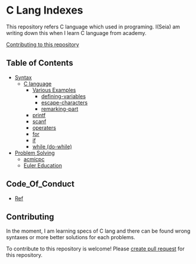 # C Lang Indexes
This repository refers C language which used in programing.
I(Seia) am writing down this when I learn C language from academy.

[Contributing to this repository](#contributing)

## Table of Contents

- [Syntax](/syntax)
  - [C language](/syntax/c)
    - [Various Examples](/syntax/c/various-examples)
      - [defining-variables](/syntax/c/various-examples/defining-variables.cpp)
      - [escape-characters](/syntax/c/various-examples/escape-characters.cpp)
      - [remarking-part](/syntax/c/various-examples/remarking-part.cpp)
    - [printf](/syntax/c/printf.cpp)
    - [scanf](/syntax/c/scanf.cpp)
    - [operaters](/syntax/c/operaters.cpp)
    - [for](/syntax/c/for.cpp)
    - [if](/syntax/c/if.cpp)
    - [while (do-while)](/syntax/c/while.cpp)
- [Problem Solving](/aps)
  - [acmicpc](/aps/bj)
  - [Euler Education](/aps/ee)

## Code_Of_Conduct

- [Ref](/CODE_OF_CONDUCT.md)

## Contributing

In the moment, I am learning specs of C lang and there can be found wrong syntaxes or more better solutions for each problems.

To contribute to this repository is welcome!
Please [create pull request](../../pulls) for this repository.
